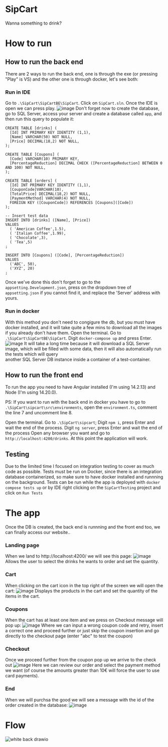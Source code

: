 # SipCart
Wanna something to drink?

# How to run

  ## How to run the back end
  There are 2 ways to run the back end, one is through the exe (or pressing "Play" is VS) and the other one is through docker, let's see both:

  ### Run in IDE
  Go to `.\SipCart\SipCartBE\SipCart`.
  Click on `SipCart.sln`.
  Once the IDE is open we can press play.
  ![image](https://github.com/user-attachments/assets/6c8274e4-d717-43c5-b7e5-c6f93bc68180)
  Don't forget now to create the database, go to SQL Server, access your server and create a database called `app`, and then run this query to populate it:
      
    CREATE TABLE [drinks] (
      [Id] INT PRIMARY KEY IDENTITY (1,1),
      [Name] VARCHAR(50) NOT NULL,
      [Price] DECIMAL(18,2) NOT NULL,
    );

    CREATE TABLE [Coupons] (
      [Code] VARCHAR(10) PRIMARY KEY,
      [PercentageReduction] DECIMAL CHECK ([PercentageReduction] BETWEEN 0 AND 100) NOT NULL,
    );

    CREATE TABLE [orders] (
      [Id] INT PRIMARY KEY IDENTITY (1,1),
      [CouponCode]VARCHAR(10),
      [TotalPrice] DECIMAL(18,2) NOT NULL,
      [PaymentMethod] VARCHAR(4) NOT NULL,
      FOREIGN KEY ([CouponCode]) REFERENCES [Coupons]([Code])
    );

    -- Insert test data
    INSERT INTO [drinks] ([Name], [Price]) 
    VALUES 
      ( 'American Coffee',1.5),
      ( 'Italian Coffee',1.99),
      ( 'Chocolate',3),
      ( 'Tea',5)
    ;

    INSERT INTO [Coupons] ([Code], [PercentageReduction]) 
    VALUES 
      ('ABC', 50),
      ('XYZ', 20)
    ;
  Once we've done this don't forget to go to the `appsetting.Development.json`, press on the dropdown tree of `appsetting.json` if you cannot find it, and replace the 'Server'   address with yours.
  

  ### Run in docker
  With this method you don't need to congigure the db, but you must have docker installed, and it will take quite a few mins to download all the images if you already don't      have them.
  Open the terminal.
  Go to `.\SipCart\SipCartBE\SipCart`.
  Digit `docker-compose up` and press Enter.
  ![image](https://github.com/user-attachments/assets/4c7fb599-83f2-4861-ae1a-1d865f28c277)
  It will take a long time because it will download a SQL Server image, which will be filled with some data, then it will also automatically run the tests which will query   
  another SQL Server DB instance inside a container of a test-container.
  
  
  ## How to run the front end
  To run the app you need to have Angular installed (I'm using 14.2.13) and Node (I'm using 14.20.0).
  
  PS: If you want to run with the back end in docker you have to go to `.\SipCart\sipcart\src\environments`, open the `environment.ts`, comment the line 7 and uncomment line 8.

  Open the terminal.
  Go to `.\SipCart\sipcart`;
  Digit `npm i`, press Enter and wait the end of the process.
  Digit `ng server`, press Enter and wait the end of the process
  Open any browser you want and go to `http://localhost:4200/drinks`.
  At this point the application will work.

  ## Testing
  Due to the limited time I focused on integration testing to cover as much code as possible.
  Tests must be run on Docker, since there is an integration database containerized, so make sure to have docker installed and runnning on the background.
  Tests can be run while the app is deployed with `docker compose tests up` or by IDE right clicking on the `SipCartTesting` project and click on `Run Tests`


  # The app
  Once the DB is created, the back end is runnning and the front end too, we can finally access our website..
  ### Landing page
  When we land to http://localhost:4200/ we will see this page:
  ![image](https://github.com/user-attachments/assets/6ef8ff3b-bdba-4439-ab63-4a21b2baf608)
  Allows the user to select the drinks he wants to order and set the quantity.

  ### Cart
  When clicking on the cart icon in the top right of the screen we will open the cart:
  ![image](https://github.com/user-attachments/assets/2d207bc7-99d7-4997-92b8-88924bd5054a)
  Displays the products in the cart and set the quantity of the items in the cart.

  ### Coupons
  When the cart has at least one item and we press on Checkout message will pop up:
  ![image](https://github.com/user-attachments/assets/2bfea2b3-882d-4c83-969f-5b44786cb5d1)
  Where we can input a wrong coupon code and retry, insert a correct one and proceed further or just skip the coupon insertion and go directly to the checkout page (enter "abc" to test the coupon)

  ### Checkout
  Once we proceed further from the coupon pop up we arrive to the check out
  ![image](https://github.com/user-attachments/assets/e039f8f8-dc3f-44dd-ba93-b66d5ffdffe5)
  Here we can review our order and select the payment method we want (of course the amounts greater than 10€ will force the user to use card payments).

  ### End
  When we will purchsa the good we will see a message with the id of the order created in the database:
  ![image](https://github.com/user-attachments/assets/b54c23e1-78e4-43f3-bafe-9e5be26cdbcf)


  
  # Flow
  ![white back drawio](https://github.com/user-attachments/assets/85647748-4f64-4d06-96d9-52e0c2eefa8b)

  


